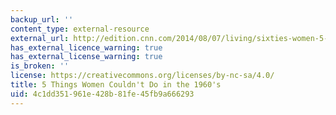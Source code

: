 ```yaml
---
backup_url: ''
content_type: external-resource
external_url: http://edition.cnn.com/2014/08/07/living/sixties-women-5-things/
has_external_licence_warning: true
has_external_license_warning: true
is_broken: ''
license: https://creativecommons.org/licenses/by-nc-sa/4.0/
title: 5 Things Women Couldn't Do in the 1960's
uid: 4c1dd351-961e-428b-81fe-45fb9a666293
---
```

